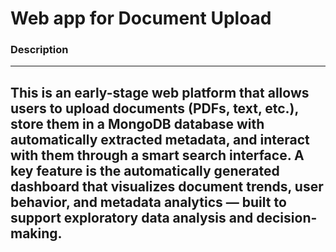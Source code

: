 # Web app for Document Upload

### Description
---
This is an early-stage web platform that allows users to upload documents (PDFs, text, etc.), store them in a MongoDB database with automatically extracted metadata, and interact with them through a smart search interface.
A key feature is the automatically generated dashboard that visualizes document trends, user behavior, and metadata analytics — built to support exploratory data analysis and decision-making.
---

